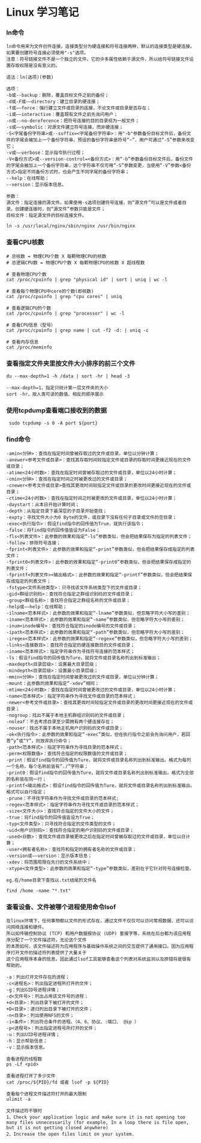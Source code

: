 Linux 学习笔记
=============

### ln命令
    ln命令用来为文件创件连接，连接类型分为硬连接和符号连接两种，默认的连接类型是硬连接。如果要创建符号连接必须使用"-s"选项。
    注意：符号链接文件不是一个独立的文件，它的许多属性依赖于源文件，所以给符号链接文件设置存取权限是没有意义的。
    
    语法：ln(选项)(参数)
    
    选项：
    -b或--backup：删除，覆盖目标文件之前的备份；
    -d或-F或——directory：建立目录的硬连接；
    -f或——force：强行建立文件或目录的连接，不论文件或目录是否存在；
    -i或——interactive：覆盖既有文件之前先询问用户；
    -n或--no-dereference：把符号连接的目的目录视为一般文件；
    -s或——symbolic：对源文件建立符号连接，而非硬连接；
    -S<字尾备份字符串>或--suffix=<字尾备份字符串>：用"-b"参数备份目标文件后，备份文件的字尾会被加上一个备份字符串，预设的备份字符串是符号“~”，用户可通过“-S”参数来改变它；
    -v或——verbose：显示指令执行过程；
    -V<备份方式>或--version-control=<备份方式>：用“-b”参数备份目标文件后，备份文件的字尾会被加上一个备份字符串，这个字符串不仅可用“-S”参数变更，当使用“-V”参数<备份方式>指定不同备份方式时，也会产生不同字尾的备份字符串；
    --help：在线帮助；
    --version：显示版本信息。
    
    参数：
    源文件：指定连接的源文件。如果使用-s选项创建符号连接，则“源文件”可以是文件或者目录。创建硬连接时，则“源文件”参数只能是文件；
    目标文件：指定源文件的目标连接文件。
    
    ln -s /usr/local/nginx/sbin/nginx /usr/bin/nginx
    
### 查看CPU核数
    # 总核数 = 物理CPU个数 X 每颗物理CPU的核数 
    # 总逻辑CPU数 = 物理CPU个数 X 每颗物理CPU的核数 X 超线程数
    
    # 查看物理CPU个数
    cat /proc/cpuinfo | grep "physical id" | sort | uniq | wc -l
    
    # 查看每个物理CPU中core的个数(即核数)
    cat /proc/cpuinfo | grep "cpu cores" | uniq
    
    # 查看逻辑CPU的个数
    cat /proc/cpuinfo | grep "processor" | wc -l
    
    # 查看CPU信息（型号）
    cat /proc/cpuinfo | grep name | cut -f2 -d: | uniq -c
    
    # 查看内存信息
    cat /proc/meminfo
    
### 查看指定文件夹里按文件大小排序的前三个文件
    du --max-depth=1 -h /data | sort -hr | head -3
    
    --max-depth=1，指定只统计第一层文件夹的大小
    sort -hr，按人类可读的数值、相反的顺序展示
    
 ### 使用tcpdump查看端口接收到的数据
     sudo tcpdump -s 0 -A port ${port}
     
 ### find命令
    -amin<分钟>：查找在指定时间曾被存取过的文件或目录，单位以分钟计算；
    -anewer<参考文件或目录>：查找其存取时间较指定文件或目录的存取时间更接近现在的文件或目录；
    -atime<24小时数>：查找在指定时间曾被存取过的文件或目录，单位以24小时计算；
    -cmin<分钟>：查找在指定时间之时被更改过的文件或目录；
    -cnewer<参考文件或目录>查找其更改时间较指定文件或目录的更改时间更接近现在的文件或目录；
    -ctime<24小时数>：查找在指定时间之时被更改的文件或目录，单位以24小时计算；
    -daystart：从本日开始计算时间；
    -depth：从指定目录下最深层的子目录开始查找；
    -expty：寻找文件大小为0 Byte的文件，或目录下没有任何子目录或文件的空目录；
    -exec<执行指令>：假设find指令的回传值为True，就执行该指令；
    -false：将find指令的回传值皆设为False；
    -fls<列表文件>：此参数的效果和指定“-ls”参数类似，但会把结果保存为指定的列表文件；
    -follow：排除符号连接；
    -fprint<列表文件>：此参数的效果和指定“-print”参数类似，但会把结果保存成指定的列表文件；
    -fprint0<列表文件>：此参数的效果和指定“-print0”参数类似，但会把结果保存成指定的列表文件；
    -fprintf<列表文件><输出格式>：此参数的效果和指定“-printf”参数类似，但会把结果保存成指定的列表文件；
    -fstype<文件系统类型>：只寻找该文件系统类型下的文件或目录；
    -gid<群组识别码>：查找符合指定之群组识别码的文件或目录；
    -group<群组名称>：查找符合指定之群组名称的文件或目录；
    -help或——help：在线帮助；
    -ilname<范本样式>：此参数的效果和指定“-lname”参数类似，但忽略字符大小写的差别；
    -iname<范本样式>：此参数的效果和指定“-name”参数类似，但忽略字符大小写的差别；
    -inum<inode编号>：查找符合指定的inode编号的文件或目录；
    -ipath<范本样式>：此参数的效果和指定“-path”参数类似，但忽略字符大小写的差别；
    -iregex<范本样式>：此参数的效果和指定“-regexe”参数类似，但忽略字符大小写的差别；
    -links<连接数目>：查找符合指定的硬连接数目的文件或目录；
    -iname<范本样式>：指定字符串作为寻找符号连接的范本样式；
    -ls：假设find指令的回传值为Ture，就将文件或目录名称列出到标准输出；
    -maxdepth<目录层级>：设置最大目录层级；
    -mindepth<目录层级>：设置最小目录层级；
    -mmin<分钟>：查找在指定时间曾被更改过的文件或目录，单位以分钟计算；
    -mount：此参数的效果和指定“-xdev”相同；
    -mtime<24小时数>：查找在指定时间曾被更改过的文件或目录，单位以24小时计算；
    -name<范本样式>：指定字符串作为寻找文件或目录的范本样式；
    -newer<参考文件或目录>：查找其更改时间较指定文件或目录的更改时间更接近现在的文件或目录；
    -nogroup：找出不属于本地主机群组识别码的文件或目录；
    -noleaf：不去考虑目录至少需拥有两个硬连接存在；
    -nouser：找出不属于本地主机用户识别码的文件或目录；
    -ok<执行指令>：此参数的效果和指定“-exec”类似，但在执行指令之前会先询问用户，若回答“y”或“Y”，则放弃执行命令；
    -path<范本样式>：指定字符串作为寻找目录的范本样式；
    -perm<权限数值>：查找符合指定的权限数值的文件或目录；
    -print：假设find指令的回传值为Ture，就将文件或目录名称列出到标准输出。格式为每列一个名称，每个名称前皆有“./”字符串；
    -print0：假设find指令的回传值为Ture，就将文件或目录名称列出到标准输出。格式为全部的名称皆在同一行；
    -printf<输出格式>：假设find指令的回传值为Ture，就将文件或目录名称列出到标准输出。格式可以自行指定；
    -prune：不寻找字符串作为寻找文件或目录的范本样式;
    -regex<范本样式>：指定字符串作为寻找文件或目录的范本样式；
    -size<文件大小>：查找符合指定的文件大小的文件；
    -true：将find指令的回传值皆设为True；
    -typ<文件类型>：只寻找符合指定的文件类型的文件；
    -uid<用户识别码>：查找符合指定的用户识别码的文件或目录；
    -used<日数>：查找文件或目录被更改之后在指定时间曾被存取过的文件或目录，单位以日计算；
    -user<拥有者名称>：查找符和指定的拥有者名称的文件或目录；
    -version或——version：显示版本信息；
    -xdev：将范围局限在先行的文件系统中；
    -xtype<文件类型>：此参数的效果和指定“-type”参数类似，差别在于它针对符号连接检查。
    
    eg.在/home目录下查找以.txt结尾的文件名
    
    find /home -name "*.txt"
     
### 查看设备、文件被哪个进程使用命令lsof

    在linux环境下，任何事物都以文件的形式存在，通过文件不仅仅可以访问常规数据，还可以访问网络连接和硬件。
    所以如传输控制协议 (TCP) 和用户数据报协议 (UDP) 套接字等，系统在后台都为该应用程序分配了一个文件描述符，无论这个文件
    的本质如何，该文件描述符为应用程序与基础操作系统之间的交互提供了通用接口。因为应用程序打开文件的描述符列表提供了大量关于
    这个应用程序本身的信息，因此通过lsof工具能够查看这个列表对系统监测以及排错将是很有帮助的。

    -a：列出打开文件存在的进程；
    -c<进程名>：列出指定进程所打开的文件；
    -g：列出GID号进程详情；
    -d<文件号>：列出占用该文件号的进程；
    +d<目录>：列出目录下被打开的文件；
    +D<目录>：递归列出目录下被打开的文件；
    -n<目录>：列出使用NFS的文件；
    -i<条件>：列出符合条件的进程。（4、6、协议、:端口、 @ip ）
    -p<进程号>：列出指定进程号所打开的文件；
    -u：列出UID号进程详情；
    -h：显示帮助信息；
    -v：显示版本信息。
    
    查看进程的线程数
    ps -Lf <pid>
    
    查看进程打开了多少文件
    cat /proc/${PID}/fd 或者 lsof -p ${PID}
    
    查看每个进程文件描述符打开的最大限制
    ulimit -a
    
    文件描述符不够时
    1、Check your application logic and make sure it is not opening too many files unnecessarily (for example, In a loop there is file open, but it is not getting closed anywhere)
    2、Increase the open files limit on your system.